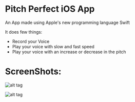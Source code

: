 # Pitch Perfect iOS App

An App made using Apple's new programming language Swift

It does few things:

- Record your Voice
- Play your voice with slow and fast speed
- Play your voice with an increase or decrease in the pitch

ScreenShots:
=============

![alt tag](https://github.com/jaythegenius48/Udacity-Swift/blob/master/Image1.png)

![alt tag](https://github.com/jaythegenius48/Udacity-Swift/blob/master/Image2.png)


